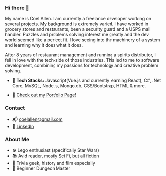 ### Hi there 👋

My name is Coel Allen.  I am currently a freelance developer working on several projects.  My background is extremely varied. I have worked in grocery stores and restaurants, been a security guard and a USPS mail handler.  Puzzles and problems solving interest me greatly and the dev world seemed like a perfect fit.  I love seeing into the machinery of a system and learning why it does what it does.

After 8 years of restaurant management and running a spirits distributor, I fell in love with the tech-side of those industries.  This led to me to software development, combining my passions for technology and creative problem solving.

+ 💾 **Tech Stacks:** Javascript(Vue.js and currently learning React), C#, .Net Core, MySQL, Node.js, Mongo.db, CSS/Bootstrap, HTML & more.

+ 📝 [Check out my Portfolio Page!](https://react-tailwind-portfolio-seven.vercel.app/#)

### Contact
+ 📬 coelallen@gmail.com
+ 💼 [LinkedIn](https://www.linkedin.com/in/coelallen/)

### About Me

+  ⚙️ Lego enthusiast (specifically Star Wars)
+ 📚 Avid reader, mostly Sci Fi, but all fiction
+ 🧐 Trivia geek, history and film especially
+ 🎲 Beginner Dungeon Master 
<!--
**CoelAllen/CoelAllen** is a ✨ _special_ ✨ repository because its `README.md` (this file) appears on your GitHub profile.

Here are some ideas to get you started:

- 🔭 I’m currently working on ...
- 🌱 I’m currently learning ...
- 👯 I’m looking to collaborate on ...
- 🤔 I’m looking for help with ...
- 💬 Ask me about ...
- 📫 How to reach me: ...
- 😄 Pronouns: ...
- ⚡ Fun fact: ...
-->
